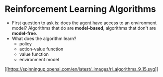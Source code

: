 # Reinforcement Learning Algorithms

- First question to ask is: does the agent have access to an environment model? Algorithms that do are **model-based**, algorithms that don't are **model-free**.
- What does the algorithm learn?
  - policy
  - action-value function
  - value function
  - environment model


[[https://spinningup.openai.com/en/latest/_images/rl_algorithms_9_15.svg]]